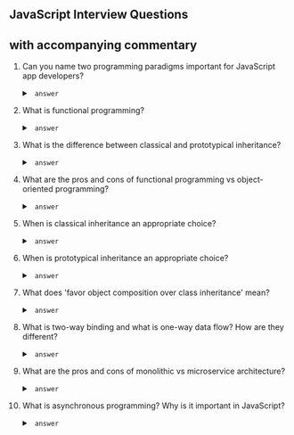 ## JavaScript Interview Questions
## with accompanying commentary

1. Can you name two programming paradigms important for JavaScript app developers?

    <details>
    <summary> <code> answer </code> </summary>
    
    <br>
    <details>
    <summary> <code> good to hear </code> </summary>
    <br>

    </details>

    <br>
    <details>
    <summary> <code> red flags </code> </summary>
    <br>

    </details>

    </details>

2. What is functional programming?

    <details>
    <summary> <code> answer </code> </summary>
    
    <br>
    <details>
    <summary> <code> good to hear </code> </summary>
    <br>

    </details>

    <br>
    <details>
    <summary> <code> red flags </code> </summary>
    <br>

    </details>

    </details>

3. What is the difference between classical and prototypical inheritance?

    <details>
    <summary> <code> answer </code> </summary>
    
    <br>
    <details>
    <summary> <code> good to hear </code> </summary>
    <br>

    </details>

    <br>
    <details>
    <summary> <code> red flags </code> </summary>
    <br>

    </details>

    </details>

4. What are the pros and cons of functional programming vs object-oriented programming?

    <details>
    <summary> <code> answer </code> </summary>
    
    <br>
    <details>
    <summary> <code> good to hear </code> </summary>
    <br>

    </details>

    <br>
    <details>
    <summary> <code> red flags </code> </summary>
    <br>

    </details>

    </details>

5. When is classical inheritance an appropriate choice?

    <details>
    <summary> <code> answer </code> </summary>
    
    <br>
    <details>
    <summary> <code> good to hear </code> </summary>
    <br>

    </details>

    <br>
    <details>
    <summary> <code> red flags </code> </summary>
    <br>

    </details>

    </details>

6. When is prototypical inheritance an appropriate choice?

    <details>
    <summary> <code> answer </code> </summary>
    
    <br>
    <details>
    <summary> <code> good to hear </code> </summary>
    <br>

    </details>

    <br>
    <details>
    <summary> <code> red flags </code> </summary>
    <br>

    </details>

    </details>

7. What does 'favor object composition over class inheritance' mean?

    <details>
    <summary> <code> answer </code> </summary>
    
    <br>
    <details>
    <summary> <code> good to hear </code> </summary>
    <br>

    </details>

    <br>
    <details>
    <summary> <code> red flags </code> </summary>
    <br>

    </details>

    </details>

8. What is two-way binding and what is one-way data flow? How are they different? 

    <details>
    <summary> <code> answer </code> </summary>
    
    <br>
    <details>
    <summary> <code> good to hear </code> </summary>
    <br>

    </details>

    <br>
    <details>
    <summary> <code> red flags </code> </summary>
    <br>

    </details>

    </details>

9. What are the pros and cons of monolithic vs microservice architecture? 

    <details>
    <summary> <code> answer </code> </summary>
    
    <br>
    <details>
    <summary> <code> good to hear </code> </summary>
    <br>

    </details>

    <br>
    <details>
    <summary> <code> red flags </code> </summary>
    <br>

    </details>

    </details>

10. What is asynchronous programming? Why is it important in JavaScript?

    <details>
    <summary> <code> answer </code> </summary>

    Synchronous Programming: 
    - barring all conditionals and function calls, code is executed sequentially from top to bottom
    - this means blocking on long-running tasks like network requests

    Asynchronous Programming:
    - the engine runs in an event loop
    - when a blocking operation is needed, the request is initiated and the code continues to execute without blocking for the result
    - when the response is ready, an interruptor is fired, which causes an event handler to run, and results in a continuation of control flow
    - this allows a single thread to handle many concurrent operations 

    User Interfaces are typically asynchronous by nature, waiting for user input to interrupt the event loop and trigger event handlers. 

    Node is asynchronous by default, meaning the server waits in a loop for network requests to interrupt it, then accepting other requests while processing the first. 

    Why does this matter?
    - this allows for a natural fit between UI and the server
    - beneficial for performance on the server end  
    
    <br>
    <details>
    <summary> <code> good to hear </code> </summary>
    <br>

    - An understanding of what blocking means and the performance implications involved
    - An understanding of event handling and what it means for UI code

    </details>

    <br>
    <details>
    <summary> <code> red flags </code> </summary>
    <br>

    - Unfamiliar with terms 'asychronous' or 'synchronous'
    - Unable to articulate performance implications or the relationship between asychronous code and UI code

    </details>
    </details>
